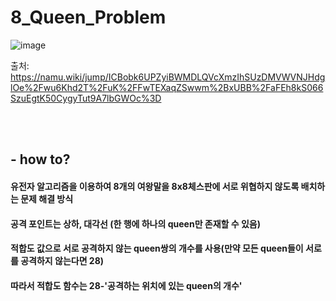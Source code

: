 # 8_Queen_Problem
![image](https://user-images.githubusercontent.com/114046224/233767896-b3b9dae4-4fb9-48d1-9999-4a9ad5df1746.png)

출처: https://namu.wiki/jump/ICBobk6UPZyiBWMDLQVcXmzIhSUzDMVWVNJHdglOe%2Fwu6Khd2T%2FuK%2FFwTEXaqZSwwm%2BxUBB%2FaFEh8kS066SzuEgtK50CygyTut9A7lbGWOc%3D

</br>
</br>

## - how to?
#### 유전자 알고리즘을 이용하여 8개의 여왕말을 8x8체스판에 서로 위협하지 않도록 배치하는 문제 해결 방식
#### 공격 포인트는 상하, 대각선 (한 행에 하나의 queen만 존재할 수 있음)
#### 적합도 값으로 서로 공격하지 않는 queen쌍의 개수를 사용(만약 모든 queen들이 서로를 공격하지 않는다면 28)
#### 따라서 적합도 함수는 28-'공격하는 위치에 있는 queen의 개수'
